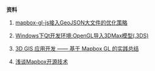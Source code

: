 **资料**

1. [mapbox-gl-js接入GeoJSON大文件的优化策略](https://jingsam.github.io/2017/10/23/large-geojson-with-mapbox-gl-js.html)

2. [Windows下Qt开发环境:OpenGL导入3DMax模型(.3DS)](https://www.bbsmax.com/A/obzb48035E/)

3. [3D GIS 应用开发 —— 基于 Mapbox GL 的实践总结](http://www.voidcn.com/article/p-wqedrieh-bnu.html)

4. [浅谈Mapbox开源技术](https://zhuanlan.zhihu.com/p/45518647)
